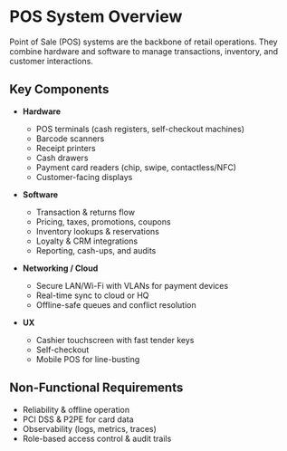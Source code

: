 # POS System Overview

Point of Sale (POS) systems are the backbone of retail operations. They combine hardware and software to manage transactions, inventory, and customer interactions.

## Key Components

- **Hardware**
  - POS terminals (cash registers, self-checkout machines)
  - Barcode scanners
  - Receipt printers
  - Cash drawers
  - Payment card readers (chip, swipe, contactless/NFC)
  - Customer-facing displays

- **Software**
  - Transaction & returns flow
  - Pricing, taxes, promotions, coupons
  - Inventory lookups & reservations
  - Loyalty & CRM integrations
  - Reporting, cash-ups, and audits

- **Networking / Cloud**
  - Secure LAN/Wi-Fi with VLANs for payment devices
  - Real-time sync to cloud or HQ
  - Offline-safe queues and conflict resolution

- **UX**
  - Cashier touchscreen with fast tender keys
  - Self-checkout
  - Mobile POS for line-busting

## Non-Functional Requirements
- Reliability & offline operation
- PCI DSS & P2PE for card data
- Observability (logs, metrics, traces)
- Role-based access control & audit trails
